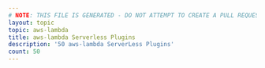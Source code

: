 ```yaml
---
# NOTE: THIS FILE IS GENERATED - DO NOT ATTEMPT TO CREATE A PULL REQUEST TO UPDATE THE DATA. 
layout: topic
topic: aws-lambda
title: aws-lambda Serverless Plugins
description: '50 aws-lambda ServerLess Plugins'
count: 50
---
```

